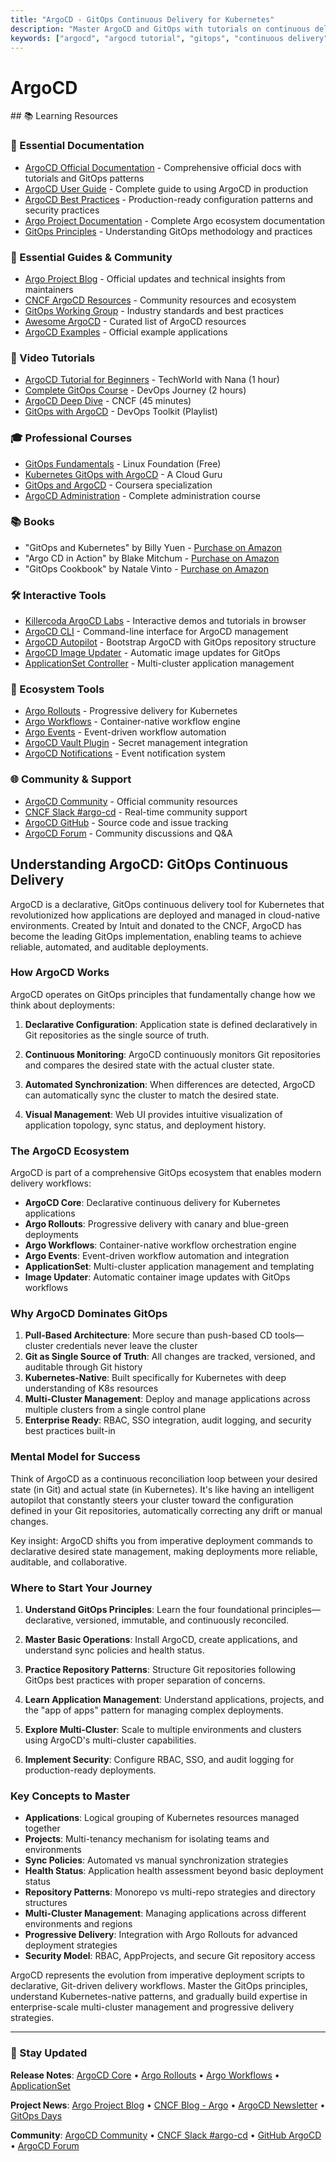 ```yaml
---
title: "ArgoCD - GitOps Continuous Delivery for Kubernetes"
description: "Master ArgoCD and GitOps with tutorials on continuous delivery, multi-cluster management, and deployment strategies. Includes interview questions and best practices."
keywords: ["argocd", "argocd tutorial", "gitops", "continuous delivery", "kubernetes", "devops", "ci cd", "argocd interview questions", "deployment automation", "argo", "cloud native", "declarative deployment"]
---
```


# ArgoCD

<GitHubButtons />
## 📚 Learning Resources

### 📖 Essential Documentation
- [ArgoCD Official Documentation](https://argo-cd.readthedocs.io/) - Comprehensive official docs with tutorials and GitOps patterns
- [ArgoCD User Guide](https://argo-cd.readthedocs.io/en/stable/user-guide/) - Complete guide to using ArgoCD in production
- [ArgoCD Best Practices](https://argo-cd.readthedocs.io/en/stable/user-guide/best_practices/) - Production-ready configuration patterns and security practices
- [Argo Project Documentation](https://argoproj.github.io/) - Complete Argo ecosystem documentation
- [GitOps Principles](https://www.gitops.tech/) - Understanding GitOps methodology and practices

### 📝 Essential Guides & Community
- [Argo Project Blog](https://blog.argoproj.io/) - Official updates and technical insights from maintainers
- [CNCF ArgoCD Resources](https://landscape.cncf.io/card-mode?project=hosted&grouping=category&selected=argo) - Community resources and ecosystem
- [GitOps Working Group](https://github.com/gitops-working-group/gitops-working-group) - Industry standards and best practices
- [Awesome ArgoCD](https://github.com/akuityio/awesome-argo) - Curated list of ArgoCD resources
- [ArgoCD Examples](https://github.com/argoproj/argocd-example-apps) - Official example applications

### 🎥 Video Tutorials
- [ArgoCD Tutorial for Beginners](https://www.youtube.com/watch?v=MeU5_k9ssrs) - TechWorld with Nana (1 hour)
- [Complete GitOps Course](https://www.youtube.com/watch?v=2WSJF7d8dws) - DevOps Journey (2 hours)
- [ArgoCD Deep Dive](https://www.youtube.com/watch?v=aWDIQMbp1cc) - CNCF (45 minutes)
- [GitOps with ArgoCD](https://www.youtube.com/playlist?list=PL2We04F3Y_43dAehLMT5GxJhtk3mJtkl5) - DevOps Toolkit (Playlist)

### 🎓 Professional Courses
- [GitOps Fundamentals](https://training.linuxfoundation.org/training/gitops-fundamentals/) - Linux Foundation (Free)
- [Kubernetes GitOps with ArgoCD](https://acloudguru.com/course/kubernetes-gitops-with-argocd) - A Cloud Guru
- [GitOps and ArgoCD](https://www.coursera.org/learn/gitops-and-argocd) - Coursera specialization
- [ArgoCD Administration](https://www.udemy.com/course/argocd-for-kubernetes/) - Complete administration course

### 📚 Books
- "GitOps and Kubernetes" by Billy Yuen - [Purchase on Amazon](https://www.amazon.com/GitOps-Kubernetes-Continuous-Deployment-Argo/dp/1617297275)
- "Argo CD in Action" by Blake Mitchum - [Purchase on Amazon](https://www.amazon.com/Argo-CD-Action-Blake-Mitchum/dp/1633439313)
- "GitOps Cookbook" by Natale Vinto - [Purchase on Amazon](https://www.amazon.com/GitOps-Cookbook-Kubernetes-Automation-Practices/dp/1492097465)

### 🛠️ Interactive Tools
- [Killercoda ArgoCD Labs](https://killercoda.com/argoproj) - Interactive demos and tutorials in browser
- [ArgoCD CLI](https://argo-cd.readthedocs.io/en/stable/cli_installation/) - Command-line interface for ArgoCD management
- [ArgoCD Autopilot](https://argocd-autopilot.readthedocs.io/) - Bootstrap ArgoCD with GitOps repository structure
- [ArgoCD Image Updater](https://argocd-image-updater.readthedocs.io/) - Automatic image updates for GitOps
- [ApplicationSet Controller](https://argocd-applicationset.readthedocs.io/) - Multi-cluster application management

### 🚀 Ecosystem Tools
- [Argo Rollouts](https://argoproj.github.io/argo-rollouts/) - Progressive delivery for Kubernetes
- [Argo Workflows](https://argoproj.github.io/argo-workflows/) - Container-native workflow engine
- [Argo Events](https://argoproj.github.io/argo-events/) - Event-driven workflow automation
- [ArgoCD Vault Plugin](https://argocd-vault-plugin.readthedocs.io/) - Secret management integration
- [ArgoCD Notifications](https://argocd-notifications.readthedocs.io/) - Event notification system

### 🌐 Community & Support
- [ArgoCD Community](https://argoproj.github.io/community/) - Official community resources
- [CNCF Slack #argo-cd](https://slack.cncf.io/) - Real-time community support
- [ArgoCD GitHub](https://github.com/argoproj/argo-cd) - Source code and issue tracking
- [ArgoCD Forum](https://github.com/argoproj/argo-cd/discussions) - Community discussions and Q&A

## Understanding ArgoCD: GitOps Continuous Delivery

ArgoCD is a declarative, GitOps continuous delivery tool for Kubernetes that revolutionized how applications are deployed and managed in cloud-native environments. Created by Intuit and donated to the CNCF, ArgoCD has become the leading GitOps implementation, enabling teams to achieve reliable, automated, and auditable deployments.

### How ArgoCD Works

ArgoCD operates on GitOps principles that fundamentally change how we think about deployments:

1. **Declarative Configuration**: Application state is defined declaratively in Git repositories as the single source of truth.

2. **Continuous Monitoring**: ArgoCD continuously monitors Git repositories and compares the desired state with the actual cluster state.

3. **Automated Synchronization**: When differences are detected, ArgoCD can automatically sync the cluster to match the desired state.

4. **Visual Management**: Web UI provides intuitive visualization of application topology, sync status, and deployment history.

### The ArgoCD Ecosystem

ArgoCD is part of a comprehensive GitOps ecosystem that enables modern delivery workflows:

- **ArgoCD Core**: Declarative continuous delivery for Kubernetes applications
- **Argo Rollouts**: Progressive delivery with canary and blue-green deployments
- **Argo Workflows**: Container-native workflow orchestration engine
- **Argo Events**: Event-driven workflow automation and integration
- **ApplicationSet**: Multi-cluster application management and templating
- **Image Updater**: Automatic container image updates with GitOps workflows

### Why ArgoCD Dominates GitOps

1. **Pull-Based Architecture**: More secure than push-based CD tools—cluster credentials never leave the cluster
2. **Git as Single Source of Truth**: All changes are tracked, versioned, and auditable through Git history
3. **Kubernetes-Native**: Built specifically for Kubernetes with deep understanding of K8s resources
4. **Multi-Cluster Management**: Deploy and manage applications across multiple clusters from a single control plane
5. **Enterprise Ready**: RBAC, SSO integration, audit logging, and security best practices built-in

### Mental Model for Success

Think of ArgoCD as a continuous reconciliation loop between your desired state (in Git) and actual state (in Kubernetes). It's like having an intelligent autopilot that constantly steers your cluster toward the configuration defined in your Git repositories, automatically correcting any drift or manual changes.

Key insight: ArgoCD shifts you from imperative deployment commands to declarative desired state management, making deployments more reliable, auditable, and collaborative.

### Where to Start Your Journey

1. **Understand GitOps Principles**: Learn the four foundational principles—declarative, versioned, immutable, and continuously reconciled.

2. **Master Basic Operations**: Install ArgoCD, create applications, and understand sync policies and health status.

3. **Practice Repository Patterns**: Structure Git repositories following GitOps best practices with proper separation of concerns.

4. **Learn Application Management**: Understand applications, projects, and the "app of apps" pattern for managing complex deployments.

5. **Explore Multi-Cluster**: Scale to multiple environments and clusters using ArgoCD's multi-cluster capabilities.

6. **Implement Security**: Configure RBAC, SSO, and audit logging for production-ready deployments.

### Key Concepts to Master

- **Applications**: Logical grouping of Kubernetes resources managed together
- **Projects**: Multi-tenancy mechanism for isolating teams and environments
- **Sync Policies**: Automated vs manual synchronization strategies
- **Health Status**: Application health assessment beyond basic deployment status
- **Repository Patterns**: Monorepo vs multi-repo strategies and directory structures
- **Multi-Cluster Management**: Managing applications across different environments and regions
- **Progressive Delivery**: Integration with Argo Rollouts for advanced deployment strategies
- **Security Model**: RBAC, AppProjects, and secure Git repository access

ArgoCD represents the evolution from imperative deployment scripts to declarative, Git-driven delivery workflows. Master the GitOps principles, understand Kubernetes-native patterns, and gradually build expertise in enterprise-scale multi-cluster management and progressive delivery strategies.

---

### 📡 Stay Updated

**Release Notes**: [ArgoCD Core](https://github.com/argoproj/argo-cd/releases) • [Argo Rollouts](https://github.com/argoproj/argo-rollouts/releases) • [Argo Workflows](https://github.com/argoproj/argo-workflows/releases) • [ApplicationSet](https://github.com/argoproj/applicationset/releases)

**Project News**: [Argo Project Blog](https://blog.argoproj.io/) • [CNCF Blog - Argo](https://www.cncf.io/blog/?_sft_projects=argo) • [ArgoCD Newsletter](https://argoproj.github.io/community/) • [GitOps Days](https://www.gitopsdays.com/)

**Community**: [ArgoCD Community](https://argoproj.github.io/community/) • [CNCF Slack #argo-cd](https://slack.cncf.io/) • [GitHub ArgoCD](https://github.com/argoproj/argo-cd) • [ArgoCD Forum](https://github.com/argoproj/argo-cd/discussions)